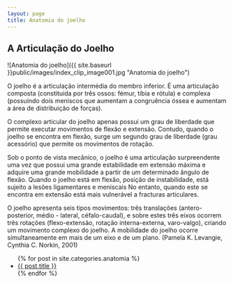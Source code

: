 ```yaml
---
layout: page
title: Anatomia do joelho
---
```


## A Articulação do Joelho

![Anatomia do joelho]({{ site.baseurl }}public/images/index_clip_image001.jpg "Anatomia do joelho")

O joelho é a articulação intermédia do membro inferior. É uma articulação composta (constituída por três ossos: fémur, tíbia e rótula) e complexa (possuindo dois meniscos que aumentam a congruência óssea e aumentam a área de distribuição de forças).

O complexo articular do joelho apenas possui um grau de liberdade que permite executar movimentos de flexão e extensão. Contudo, quando o joelho se encontra em flexão, surge um segundo grau de liberdade (grau acessório) que permite os movimentos de rotação.

Sob o ponto de vista mecânico, o joelho é uma articulação surpreendente uma vez que possui uma grande estabilidade em extensão máxima e adquire uma grande mobilidade a partir de um determinado ângulo de flexão. Quando o joelho está em flexão, posição de instabilidade, está sujeito a lesões ligamentares e meniscais No entanto, quando este se encontra em extensão está mais vulnerável a fracturas articulares.

O joelho apresenta seis tipos movimentos: três translações (antero-posterior, médio - lateral, céfalo-caudal), e sobre estes três eixos ocorrem  três rotações (flexo-extensão, rotação interna-externa, varo-valgo), criando um movimento complexo do joelho. A mobilidade do joelho ocorre simultaneamente em mais de um eixo e de um plano. (Pamela K. Levangie, Cynthia C. Norkin, 2001)

<ul>
{% for post in site.categories.anatomia %}
  <li><a href="{{ post.url }}">{{ post.title }}</a></li>
{% endfor %}
</ul>
